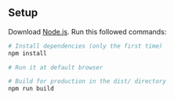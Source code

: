 ## Setup
Download [Node.js](https://nodejs.org/en/download/).
Run this followed commands:

``` bash
# Install dependencies (only the first time)
npm install

# Run it at default browser

# Build for production in the dist/ directory
npm run build
```
